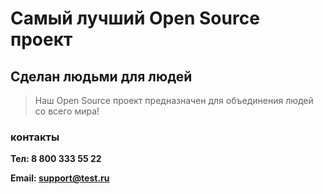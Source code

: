 # Самый лучший Open Source проект

## Сделан людьми для людей

> Наш Open Source проект предназначен для объединения людей со всего мира!

### контакты
**Тел: 8 800 333 55 22**

**Email: support@test.ru**
